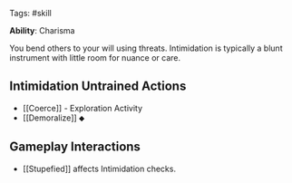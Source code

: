 Tags: #skill 

**Ability**: Charisma

You bend others to your will using threats. Intimidation is typically a blunt instrument with little room for nuance or care.

## Intimidation Untrained Actions

- [[Coerce]] - Exploration Activity
- [[Demoralize]] ⬥

## Gameplay Interactions

- [[Stupefied]] affects Intimidation checks.



  
